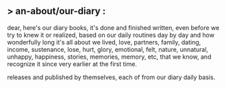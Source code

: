 ## > an-about/our-diary :

dear, 
here's our diary books,
it's done and finished written, even before we try to knew it or realized, based on our daily routines day by day and how wonderfully long it's all about we lived, love, partners, family, dating, income,  sustenance, lose, hurt, glory, emotional, felt, nature, unnatural, unhappy, happiness, stories, memories, memory, etc, that we know, and recognize it since very earlier at the first time.

releases and published by themselves, each of from our diary daily basis.

